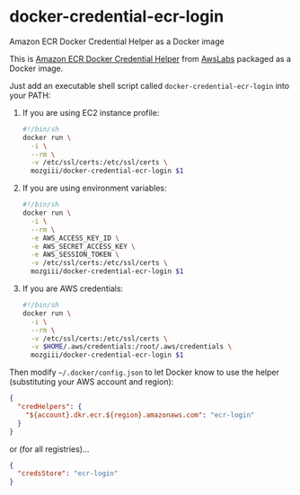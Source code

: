 # docker-credential-ecr-login
Amazon ECR Docker Credential Helper as a Docker image

This is [Amazon ECR Docker Credential Helper](https://github.com/awslabs/amazon-ecr-credential-helper) from [AwsLabs](https://github.com/awslabs) packaged as a Docker image.

Just add an executable shell script called `docker-credential-ecr-login` into your PATH:

1. If you are using EC2 instance profile:

    ```sh
    #!/bin/sh
    docker run \
      -i \
      --rm \
      -v /etc/ssl/certs:/etc/ssl/certs \
      mozgiii/docker-credential-ecr-login $1
    ```

1. If you are using environment variables:

    ```sh
    #!/bin/sh
    docker run \
      -i \
      --rm \
      -e AWS_ACCESS_KEY_ID \
      -e AWS_SECRET_ACCESS_KEY \
      -e AWS_SESSION_TOKEN \
      -v /etc/ssl/certs:/etc/ssl/certs \
      mozgiii/docker-credential-ecr-login $1
    ```

1. If you are AWS credentials:

    ```sh
    #!/bin/sh
    docker run \
      -i \
      --rm \
      -v /etc/ssl/certs:/etc/ssl/certs \
      -v $HOME/.aws/credentials:/root/.aws/credentials \
      mozgiii/docker-credential-ecr-login $1
    ```

Then modify `~/.docker/config.json` to let Docker know to use the helper (substituting your AWS account and region):

```json
{
  "credHelpers": {
    "${account}.dkr.ecr.${region}.amazonaws.com": "ecr-login"
  }
}
```

or (for all registries)...

```json
{
  "credsStore": "ecr-login"
}
```
